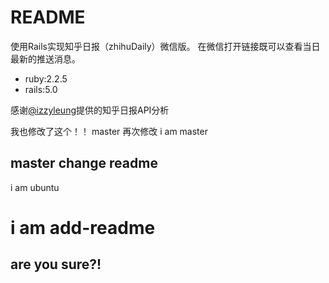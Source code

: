 # README

使用Rails实现知乎日报（zhihuDaily）微信版。
在微信打开链接既可以查看当日最新的推送消息。

* ruby:2.2.5
* rails:5.0

感谢[@izzyleung](https://github.com/izzyleung/ZhihuDailyPurify/wiki/%E7%9F%A5%E4%B9%8E%E6%97%A5%E6%8A%A5-API-%E5%88%86%E6%9E%90)提供的知乎日报API分析

我也修改了这个！！
master 再次修改
i am master



## master change readme
i am ubuntu

# i am add-readme
## are you sure?!
